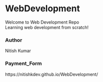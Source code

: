 # WebDevelopment
Welcome to Web Development Repo<br>
Learning web development from scratch!
<h3>Author</h3>Nitish Kumar
<h3>Payment_Form</h3>
https://nitishkdev.github.io/WebDevelopment/
